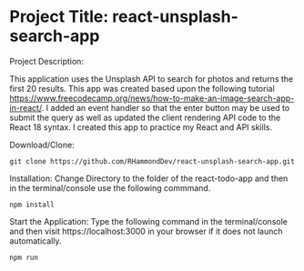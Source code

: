 # Project Title: react-unsplash-search-app

Project Description:  

This application uses the Unsplash API to search for photos and returns the first 20 results. This app was created based upon the following tutorial https://www.freecodecamp.org/news/how-to-make-an-image-search-app-in-react/. I added an event handler so that the enter button may be used to submit the query as well as updated the client rendering API code to the React 18 syntax. I created this app to practice my React and API skills.

Download/Clone: 

    git clone https://github.com/RHammondDev/react-unsplash-search-app.git

Installation: Change Directory to the folder of the react-todo-app and then in the terminal/console use the following commmand.

    npm install

Start the Application: Type the following command in the terminal/console and then visit https://localhost:3000 in your browser if it does not launch automatically.

    npm run

